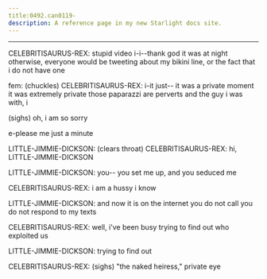 ```yaml
---
title:0492.can0119-
description: A reference page in my new Starlight docs site.
---
```

----- 
CELEBRITISAURUS-REX: stupid video
 i-i--thank god it was at night
 otherwise, everyone would 
be tweeting about my bikini line, or the fact that i do not have one
 
fem: (chuckles) 
CELEBRITISAURUS-REX: i-it just-- it was a private moment
 it was extremely private
 those 
paparazzi are perverts
 and the guy i was with, i


 (sighs) oh, i am so sorry
 
e-please me
 just a minute
 
LITTLE-JIMMIE-DICKSON: (clears throat) 
CELEBRITISAURUS-REX: hi, LITTLE-JIMMIE-DICKSON
 
LITTLE-JIMMIE-DICKSON: you-- you set me up, and you seduced me
 
CELEBRITISAURUS-REX: i am a hussy
 i know
 
LITTLE-JIMMIE-DICKSON: and now it is on the internet
 you do not call
 you do not respond to my 
texts
 
CELEBRITISAURUS-REX: well, i've been busy trying to find out who exploited us
 
LITTLE-JIMMIE-DICKSON: trying to find out
 
CELEBRITISAURUS-REX: (sighs) "the naked heiress," private eye
 
